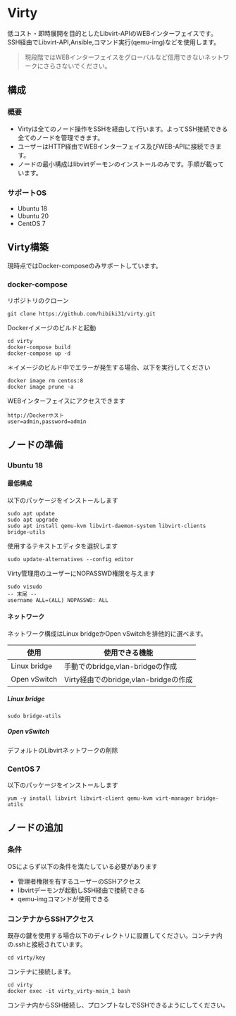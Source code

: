 # Virty

低コスト・即時展開を目的としたLibvirt-APIのWEBインターフェイスです。SSH経由でLibvirt-API,Ansible,コマンド実行(qemu-img)などを使用します。

> 現段階ではWEBインターフェイスをグローバルなど信用できないネットワークにさらさないでください。



## 構成

### 概要

- Virtyは全てのノード操作をSSHを経由して行います。よってSSH接続できる全てのノードを管理できます。
- ユーザーはHTTP経由でWEBインターフェイス及びWEB-APIに接続できます。
- ノードの最小構成はlibvirtデーモンのインストールのみです。手順が載っています。



### サポートOS

- Ubuntu 18
- Ubuntu 20
- CentOS 7



## Virty構築

現時点ではDocker-composeのみサポートしています。

### docker-compose

リポジトリのクローン

```
git clone https://github.com/hibiki31/virty.git
```

Dockerイメージのビルドと起動

```
cd virty
docker-compose build
docker-compose up -d
```

＊イメージのビルド中でエラーが発生する場合、以下を実行してください

```
docker image rm centos:8 
docker image prune -a
```

WEBインターフェイスにアクセスできます

```
http://Dockerホスト
user=admin,password=admin
```



## ノードの準備

### Ubuntu 18

#### 最低構成

以下のパッケージをインストールします

```
sudo apt update
sudo apt upgrade
sudo apt install qemu-kvm libvirt-daemon-system libvirt-clients bridge-utils 
```

使用するテキストエディタを選択します

```
sudo update-alternatives --config editor
```

Virty管理用のユーザーにNOPASSWD権限を与えます

```
sudo visudo
-- 末尾 --
username ALL=(ALL) NOPASSWD: ALL
```



#### ネットワーク

ネットワーク構成はLinux bridgeかOpen vSwitchを排他的に選べます。

| 使用         | 使用できる機能                        |
| ------------ | ------------------------------------- |
| Linux bridge | 手動でのbridge,vlan-bridgeの作成      |
| Open vSwitch | Virty経由でのbridge,vlan-bridgeの作成 |

##### Linux bridge

```
sudo bridge-utils 
```

##### Open vSwitch

デフォルトのLibvirtネットワークの削除



### CentOS 7

以下のパッケージをインストールします

```
yum -y install libvirt libvirt-client qemu-kvm virt-manager bridge-utils
```



## ノードの追加

### 条件

OSによらず以下の条件を満たしている必要があります

- 管理者権限を有するユーザーのSSHアクセス
- libvirtデーモンが起動しSSH経由で接続できる
- qemu-imgコマンドが使用できる



### コンテナからSSHアクセス

既存の鍵を使用する場合以下のディレクトリに設置してください。コンテナ内の.sshと接続されています。

```
cd virty/key
```

コンテナに接続します。

```
cd virty
docker exec -it virty_virty-main_1 bash
```

コンテナ内からSSH接続し、プロンプトなしでSSHできるようにしてください。